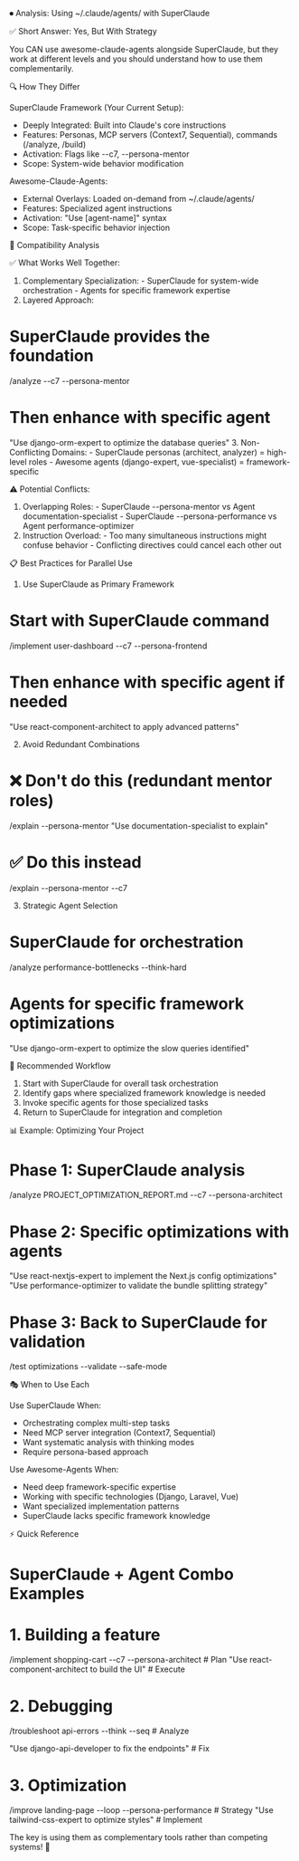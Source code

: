 ⏺ Analysis: Using ~/.claude/agents/ with SuperClaude

  ✅ Short Answer: Yes, But With Strategy

  You CAN use awesome-claude-agents alongside SuperClaude, but
   they work at different levels and you should understand how
   to use them complementarily.

  🔍 How They Differ

  SuperClaude Framework (Your Current Setup):
  - Deeply Integrated: Built into Claude's core instructions
  - Features: Personas, MCP servers (Context7, Sequential),
  commands (/analyze, /build)
  - Activation: Flags like --c7, --persona-mentor
  - Scope: System-wide behavior modification

  Awesome-Claude-Agents:
  - External Overlays: Loaded on-demand from ~/.claude/agents/
  - Features: Specialized agent instructions
  - Activation: "Use [agent-name]" syntax
  - Scope: Task-specific behavior injection

  🎯 Compatibility Analysis

  ✅ What Works Well Together:

  1. Complementary Specialization:
    - SuperClaude for system-wide orchestration
    - Agents for specific framework expertise
  2. Layered Approach:
  # SuperClaude provides the foundation
  /analyze --c7 --persona-mentor

  # Then enhance with specific agent
  "Use django-orm-expert to optimize the database queries"
  3. Non-Conflicting Domains:
    - SuperClaude personas (architect, analyzer) = high-level
  roles
    - Awesome agents (django-expert, vue-specialist) =
  framework-specific

  ⚠️ Potential Conflicts:

  1. Overlapping Roles:
    - SuperClaude --persona-mentor vs Agent
  documentation-specialist
    - SuperClaude --persona-performance vs Agent
  performance-optimizer
  2. Instruction Overload:
    - Too many simultaneous instructions might confuse
  behavior
    - Conflicting directives could cancel each other out

  📋 Best Practices for Parallel Use

  1. Use SuperClaude as Primary Framework

  # Start with SuperClaude command
  /implement user-dashboard --c7 --persona-frontend

  # Then enhance with specific agent if needed
  "Use react-component-architect to apply advanced patterns"

  2. Avoid Redundant Combinations

  # ❌ Don't do this (redundant mentor roles)
  /explain --persona-mentor
  "Use documentation-specialist to explain"

  # ✅ Do this instead
  /explain --persona-mentor --c7

  3. Strategic Agent Selection

  # SuperClaude for orchestration
  /analyze performance-bottlenecks --think-hard

  # Agents for specific framework optimizations
  "Use django-orm-expert to optimize the slow queries 
  identified"

  🚀 Recommended Workflow

  1. Start with SuperClaude for overall task orchestration
  2. Identify gaps where specialized framework knowledge is
  needed
  3. Invoke specific agents for those specialized tasks
  4. Return to SuperClaude for integration and completion

  📊 Example: Optimizing Your Project

  # Phase 1: SuperClaude analysis
  /analyze PROJECT_OPTIMIZATION_REPORT.md --c7
  --persona-architect

  # Phase 2: Specific optimizations with agents
  "Use react-nextjs-expert to implement the Next.js config 
  optimizations"
  "Use performance-optimizer to validate the bundle splitting 
  strategy"

  # Phase 3: Back to SuperClaude for validation
  /test optimizations --validate --safe-mode

  🎭 When to Use Each

  Use SuperClaude When:
  - Orchestrating complex multi-step tasks
  - Need MCP server integration (Context7, Sequential)
  - Want systematic analysis with thinking modes
  - Require persona-based approach

  Use Awesome-Agents When:
  - Need deep framework-specific expertise
  - Working with specific technologies (Django, Laravel, Vue)
  - Want specialized implementation patterns
  - SuperClaude lacks specific framework knowledge

  ⚡ Quick Reference

  # SuperClaude + Agent Combo Examples

  # 1. Building a feature
  /implement shopping-cart --c7 --persona-architect  # Plan
  "Use react-component-architect to build the UI"   # Execute

  # 2. Debugging
  /troubleshoot api-errors --think --seq            # Analyze 
   
  "Use django-api-developer to fix the endpoints"   # Fix

  # 3. Optimization
  /improve landing-page --loop --persona-performance # 
  Strategy
  "Use tailwind-css-expert to optimize styles"      # 
  Implement

  The key is using them as complementary tools rather than
  competing systems! 🎯